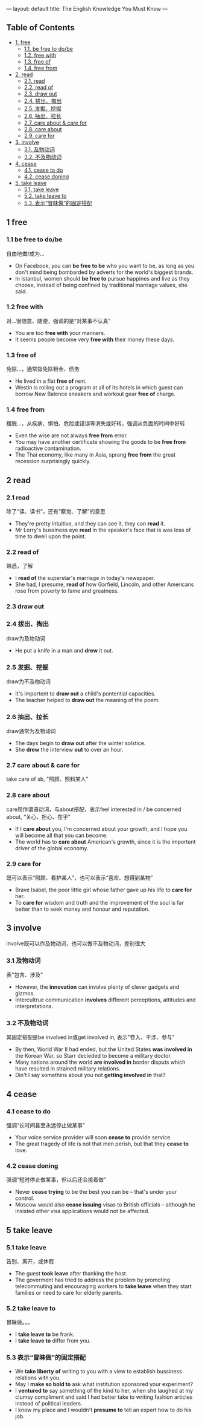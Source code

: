 <div class="HTML">
<p>
&#x2014;
layout: default
title: The English Knowledge You Must Know
&#x2014;
</p>

</div>
<div id="table-of-contents">
<h2>Table of Contents</h2>
<div id="text-table-of-contents">
<ul>
<li><a href="#orgf82fc02">1. free</a>
<ul>
<li><a href="#org4843695">1.1. be free to do/be</a></li>
<li><a href="#org4f7b076">1.2. free with</a></li>
<li><a href="#org08e51ab">1.3. free of</a></li>
<li><a href="#org23c16d4">1.4. free from</a></li>
</ul>
</li>
<li><a href="#orgd714a42">2. read</a>
<ul>
<li><a href="#orgd451cf0">2.1. read</a></li>
<li><a href="#orgcc7d9ec">2.2. read of</a></li>
<li><a href="#org75d34af">2.3. draw out</a></li>
<li><a href="#org892260f">2.4. 拔出、掏出</a></li>
<li><a href="#org386eda7">2.5. 发掘、挖掘</a></li>
<li><a href="#org8f6a42e">2.6. 抽出、拉长</a></li>
<li><a href="#orga104c35">2.7. care about &amp; care for</a></li>
<li><a href="#orgf8c65e6">2.8. care about</a></li>
<li><a href="#org98f6109">2.9. care for</a></li>
</ul>
</li>
<li><a href="#org4860a16">3. involve</a>
<ul>
<li><a href="#org483859f">3.1. 及物动词</a></li>
<li><a href="#orgd5b9581">3.2. 不及物动词</a></li>
</ul>
</li>
<li><a href="#org8848e48">4. cease</a>
<ul>
<li><a href="#orgcd8914e">4.1. cease to do</a></li>
<li><a href="#org9e2c4e9">4.2. cease doning</a></li>
</ul>
</li>
<li><a href="#org4e598e6">5. take leave</a>
<ul>
<li><a href="#org9eeec4f">5.1. take leave</a></li>
<li><a href="#org71f521c">5.2. take leave to</a></li>
<li><a href="#org73bc3bf">5.3. 表示“冒昧做”的固定搭配</a></li>
</ul>
</li>
</ul>
</div>
</div>

<div id="outline-container-orgf82fc02" class="outline-2">
<h2 id="orgf82fc02"><span class="section-number-2">1</span> free</h2>
<div class="outline-text-2" id="text-1">
</div>
<div id="outline-container-org4843695" class="outline-3">
<h3 id="org4843695"><span class="section-number-3">1.1</span> be free to do/be</h3>
<div class="outline-text-3" id="text-1-1">
<p>
自由地做/成为&#x2026;
</p>
<ul class="org-ul">
<li>On Facebook, you can <b>be free to be</b> who you want to be, as long as you don't mind being bombarded by adverts for the world's biggest brands.</li>
<li>In Istanbul, women should <b>be free to</b> pursue happines and live as they choose, instead of being confined by traditional marriage values, she said.</li>
</ul>
</div>
</div>
<div id="outline-container-org4f7b076" class="outline-3">
<h3 id="org4f7b076"><span class="section-number-3">1.2</span> free with</h3>
<div class="outline-text-3" id="text-1-2">
<p>
对&#x2026;很随意、随便，强调的是“对某事不认真”
</p>
<ul class="org-ul">
<li>You are too <b>free with</b> your manners.</li>
<li>It seems people become very <b>free with</b> their money these days.</li>
</ul>
</div>
</div>
<div id="outline-container-org08e51ab" class="outline-3">
<h3 id="org08e51ab"><span class="section-number-3">1.3</span> free of</h3>
<div class="outline-text-3" id="text-1-3">
<p>
免除&#x2026;，通常指免除租金、债务
</p>
<ul class="org-ul">
<li>He lived in a flat <b>free of</b> rent.</li>
<li>Westin is rolling out a program at all of its hotels in which guest can borrow New Balence sneakers and workout gear <b>free of</b> charge.</li>
</ul>
</div>
</div>
<div id="outline-container-org23c16d4" class="outline-3">
<h3 id="org23c16d4"><span class="section-number-3">1.4</span> free from</h3>
<div class="outline-text-3" id="text-1-4">
<p>
摆脱&#x2026;，从疾病、惧怕、危险或错误等消失或好转，强调从负面的时间中好转
</p>
<ul class="org-ul">
<li>Even the wise are not always <b>free from</b> error.</li>
<li>You may have another certificate showing the goods to be <b>free from</b> radioactive contamination.</li>
<li>The Thai economy, like many in Asia, sprang <b>free from</b> the great recession surprisingly quickly.</li>
</ul>
</div>
</div>
</div>
<div id="outline-container-orgd714a42" class="outline-2">
<h2 id="orgd714a42"><span class="section-number-2">2</span> read</h2>
<div class="outline-text-2" id="text-2">
</div>
<div id="outline-container-orgd451cf0" class="outline-3">
<h3 id="orgd451cf0"><span class="section-number-3">2.1</span> read</h3>
<div class="outline-text-3" id="text-2-1">
<p>
除了“读、读书”，还有“察觉、了解”的意思
</p>
<ul class="org-ul">
<li>They're pretty intuitive, and they can see it, they can <b>read</b> it.</li>
<li>Mr Lorry's bussiness eye <b>read</b> in the speaker's face that is was loss of time to dwell upon the point.</li>
</ul>
</div>
</div>
<div id="outline-container-orgcc7d9ec" class="outline-3">
<h3 id="orgcc7d9ec"><span class="section-number-3">2.2</span> read of</h3>
<div class="outline-text-3" id="text-2-2">
<p>
熟悉，了解
</p>
<ul class="org-ul">
<li>I <b>read of</b> the superstar's marriage in today's newspaper.</li>
<li>She had, I presume, <b>read of</b> how Garfield, Lincoln, and other Americans rose from poverty to fame and greatness.</li>
</ul>
</div>
</div>
<div id="outline-container-org75d34af" class="outline-3">
<h3 id="org75d34af"><span class="section-number-3">2.3</span> draw out</h3>
</div>
<div id="outline-container-org892260f" class="outline-3">
<h3 id="org892260f"><span class="section-number-3">2.4</span> 拔出、掏出</h3>
<div class="outline-text-3" id="text-2-4">
<p>
draw为及物动词
</p>
<ul class="org-ul">
<li>He put a knife in a man and <b>drew</b> it out.</li>
</ul>
</div>
</div>
<div id="outline-container-org386eda7" class="outline-3">
<h3 id="org386eda7"><span class="section-number-3">2.5</span> 发掘、挖掘</h3>
<div class="outline-text-3" id="text-2-5">
<p>
draw为不及物动词
</p>
<ul class="org-ul">
<li>It's importent to <b>draw out</b> a child's pontential capacities.</li>
<li>The teacher helped to <b>draw out</b> the meaning of the poem.</li>
</ul>
</div>
</div>
<div id="outline-container-org8f6a42e" class="outline-3">
<h3 id="org8f6a42e"><span class="section-number-3">2.6</span> 抽出、拉长</h3>
<div class="outline-text-3" id="text-2-6">
<p>
draw通常为及物动词
</p>
<ul class="org-ul">
<li>The days begin to <b>draw out</b> after the winter solstice.</li>
<li>She <b>drew</b> the interview <b>out</b> to over an hour.</li>
</ul>
</div>
</div>
<div id="outline-container-orga104c35" class="outline-3">
<h3 id="orga104c35"><span class="section-number-3">2.7</span> care about &amp; care for</h3>
<div class="outline-text-3" id="text-2-7">
<p>
take care of sb, "照顾、照料某人"
</p>
</div>
</div>
<div id="outline-container-orgf8c65e6" class="outline-3">
<h3 id="orgf8c65e6"><span class="section-number-3">2.8</span> care about</h3>
<div class="outline-text-3" id="text-2-8">
<p>
care用作谓语动词，与about搭配，表示feel interested in / be concerned about, “关心、担心、在乎”
</p>
<ul class="org-ul">
<li>If I <b>care about</b> you, I'm concerned about your growth, and I hope you will become all that you can become.</li>
<li>The world has to <b>care about</b> American's growth, since it is the importent driver of the global economy.</li>
</ul>
</div>
</div>
<div id="outline-container-org98f6109" class="outline-3">
<h3 id="org98f6109"><span class="section-number-3">2.9</span> care for</h3>
<div class="outline-text-3" id="text-2-9">
<p>
既可以表示“照顾、看护某人”，也可以表示“喜欢、想得到某物”
</p>
<ul class="org-ul">
<li>Brave Isabel, the poor little girl whose father gave up his life to <b>care for</b> her.</li>
<li>To <b>care for</b> wisdom and truth and the improvement of the soul is far better than to seek money and honour and reputation.</li>
</ul>
</div>
</div>
</div>
<div id="outline-container-org4860a16" class="outline-2">
<h2 id="org4860a16"><span class="section-number-2">3</span> involve</h2>
<div class="outline-text-2" id="text-3">
<p>
involve既可以作及物动词，也可以做不及物动词，差别很大
</p>
</div>
<div id="outline-container-org483859f" class="outline-3">
<h3 id="org483859f"><span class="section-number-3">3.1</span> 及物动词</h3>
<div class="outline-text-3" id="text-3-1">
<p>
表"包含、涉及"
</p>
<ul class="org-ul">
<li>However, the <b>innovation</b> can involve plenty of clever gadgets and gizmos.</li>
<li>Intercultrue communication <b>involves</b> different perceptions, attitudes and interpretations.</li>
</ul>
</div>
</div>
<div id="outline-container-orgd5b9581" class="outline-3">
<h3 id="orgd5b9581"><span class="section-number-3">3.2</span> 不及物动词</h3>
<div class="outline-text-3" id="text-3-2">
<p>
其固定搭配是be involved in或get involved in, 表示"卷入、干涉、参与"
</p>
<ul class="org-ul">
<li>By then, World War II had ended, but the United States <b>was involved in</b> the Korean War, so Starr decieded to become a military doctor.</li>
<li>Many nations around the world <b>are involved in</b> border disputs which have resulted in strained military relations.</li>
<li>Din't I say somethins about you not <b>getting involved in</b> that?</li>
</ul>
</div>
</div>
</div>
<div id="outline-container-org8848e48" class="outline-2">
<h2 id="org8848e48"><span class="section-number-2">4</span> cease</h2>
<div class="outline-text-2" id="text-4">
</div>
<div id="outline-container-orgcd8914e" class="outline-3">
<h3 id="orgcd8914e"><span class="section-number-3">4.1</span> cease to do</h3>
<div class="outline-text-3" id="text-4-1">
<p>
强调“长时间甚至永远停止做某事”
</p>
<ul class="org-ul">
<li>Your voice service provider will soon <b>cease to</b> provide service.</li>
<li>The great tragedy of life is not that men perish, but that they <b>cease to</b> love.</li>
</ul>
</div>
</div>
<div id="outline-container-org9e2c4e9" class="outline-3">
<h3 id="org9e2c4e9"><span class="section-number-3">4.2</span> cease doning</h3>
<div class="outline-text-3" id="text-4-2">
<p>
强调“短时停止做某事，但以后还会接着做”
</p>
<ul class="org-ul">
<li>Never <b>cease trying</b> to be the best you can be &#x2013; that's under your control.</li>
<li>Moscow would also <b>cease issuing</b> visas to British officials &#x2013; although he insisted other visa applications would not be affected.</li>
</ul>
</div>
</div>
</div>
<div id="outline-container-org4e598e6" class="outline-2">
<h2 id="org4e598e6"><span class="section-number-2">5</span> take leave</h2>
<div class="outline-text-2" id="text-5">
</div>
<div id="outline-container-org9eeec4f" class="outline-3">
<h3 id="org9eeec4f"><span class="section-number-3">5.1</span> take leave</h3>
<div class="outline-text-3" id="text-5-1">
<p>
告别、离开，或休假
</p>
<ul class="org-ul">
<li>The guest <b>took leave</b> after thanking the host.</li>
<li>The goverment has tried to address the problem by promoting telecommuting and encouraging workers to <b>take leave</b> when they start families or need to care for elderly parents.</li>
</ul>
</div>
</div>
<div id="outline-container-org71f521c" class="outline-3">
<h3 id="org71f521c"><span class="section-number-3">5.2</span> take leave to</h3>
<div class="outline-text-3" id="text-5-2">
<p>
冒昧做。。。
</p>
<ul class="org-ul">
<li>I <b>take leave to</b> be frank.</li>
<li>I <b>take leave to</b> differ from you.</li>
</ul>
</div>
</div>
<div id="outline-container-org73bc3bf" class="outline-3">
<h3 id="org73bc3bf"><span class="section-number-3">5.3</span> 表示“冒昧做”的固定搭配</h3>
<div class="outline-text-3" id="text-5-3">
<ul class="org-ul">
<li>We <b>take liberty of</b> writing to you with a view to establish bussiness relations with you.</li>
<li>May I <b>make so bold to</b> ask what institution sponsored your experiment?</li>
<li>I <b>ventured to</b> say something of the kind to her, when she laughed at my clumsy compliment and said I had better take to writing fashion articles instead of political leaders.</li>
<li>I know my place and I wouldn't <b>presume to</b> tell an expert how to do his job.</li>
</ul>
</div>
</div>
</div>
